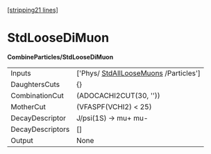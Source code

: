 [[stripping21 lines]](./stripping21-commonparticles)

# StdLooseDiMuon

**CombineParticles/StdLooseDiMuon**

|                  |                                                                           |
|------------------|---------------------------------------------------------------------------|
| Inputs           | ['Phys/ [StdAllLooseMuons](./stripping21-stdallloosemuons) /Particles'] |
| DaughtersCuts    | {}                                                                        |
| CombinationCut   | (ADOCACHI2CUT(30, ''))                                                    |
| MotherCut        | (VFASPF(VCHI2) \< 25)                                                     |
| DecayDescriptor  | J/psi(1S) -\> mu+ mu-                                                     |
| DecayDescriptors | []                                                                      |
| Output           | None                                                                      |
